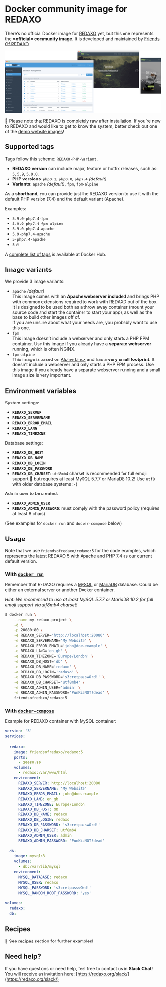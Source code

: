 # Docker community image for REDAXO

There’s no official Docker image for [REDAXO](https://github.com/redaxo/redaxo/) yet, but this one represents the __»official« community image__. It is developed and maintained by [Friends Of REDAXO](https://github.com/FriendsOfREDAXO).

![Screenshot](https://raw.githubusercontent.com/redaxo/redaxo/assets/redaxo_02.png)

💁 Please note that REDAXO is completely raw after installation. If you’re new to REDAXO and would like to get to know the system, better check out one of the [demo website images](https://hub.docker.com/r/friendsofredaxo/demo)!


## Supported tags

Tags follow this scheme: `REDAXO-PHP-Variant`.

* __REDAXO version__ can include major, feature or hotfix releases, such as: `5`, `5.9`, `5.9.0`.
* __PHP versions__: `php8.1`, `php8.0`, `php7.4` _(default)_
* __Variants__: `apache` _(default)_, `fpm`, `fpm-alpine`

As a __shorthand__, you can provide just the REDAXO version to use it with the default PHP version (7.4) and the default variant (Apache).

Examples:

* `5.9.0-php7.4-fpm`
* `5.9.0-php7.4-fpm-alpine`
* `5.9.0-php7.4-apache`
* `5.9-php7.4-apache`
* `5-php7.4-apache`
* `5` 🔥

A [complete list of tags](https://hub.docker.com/r/friendsofredaxo/redaxo/tags) is available at Docker Hub.


## Image variants

We provide 3 image variants:

* `apache` _(default)_  
  This image comes with an **Apache webserver included** and brings PHP with common extensions required to work with REDAXO out of the box. It is designed to be used both as a throw away container (mount your source code and start the container to start your app), as well as the base to build other images off of.  
  If you are unsure about what your needs are, you probably want to use this one.
* `fpm`  
  This image doesn’t include a webserver and only starts a PHP FPM container. Use this image if you already have a **separate webserver** running, which is often NGINX.
* `fpm-alpine`  
  This image is based on [Alpine Linux](http://alpinelinux.org) and has a **very small footprint**. It doesn’t include a webserver and only starts a PHP FPM process. Use this image if you already have a separate webserver running and a small image size is very important.


## Environment variables

System settings:

* **`REDAXO_SERVER`**
* **`REDAXO_SERVERNAME`**
* **`REDAXO_ERROR_EMAIL`**
* **`REDAXO_LANG`**
* **`REDAXO_TIMEZONE`**

Database settings:

* **`REDAXO_DB_HOST`**
* **`REDAXO_DB_NAME`**
* **`REDAXO_DB_LOGIN`**
* **`REDAXO_DB_PASSWORD`**
* **`REDAXO_DB_CHARSET`**: `utf8mb4` charset is recommended for full emoji support 🙋 but requires at least MySQL 5.7.7 or MariaDB 10.2! Use `utf8` with older database systems :-(

Admin user to be created:

* **`REDAXO_ADMIN_USER`**
* **`REDAXO_ADMIN_PASSWORD`**: must comply with the password policy (requires at least 8 chars)

(See examples for `docker run` and `docker-compose` below)


## Usage

Note that we use `friendsofredaxo/redaxo:5` for the code examples, which represents the latest REDAXO 5 with Apache and PHP 7.4 as our current default version.

### With [`docker run`](https://docs.docker.com/engine/reference/run/)

Remember that REDAXO requires a [MySQL](https://hub.docker.com/_/mysql) or [MariaDB](https://hub.docker.com/_/mariadb) database. Could be either an external server or another Docker container.

_Hint: We recommend to use at least MySQL 5.7.7 or MariaDB 10.2 for full emoji support via utf8mb4 charset!_

```bash
$ docker run \
    --name my-redaxo-project \
    -d \
    -p 20080:80 \
    -e REDAXO_SERVER='http://localhost:20080' \
    -e REDAXO_SERVERNAME='My Website' \
    -e REDAXO_ERROR_EMAIL='john@doe.example' \
    -e REDAXO_LANG='en_gb' \
    -e REDAXO_TIMEZONE='Europe/London' \
    -e REDAXO_DB_HOST='db' \
    -e REDAXO_DB_NAME='redaxo' \
    -e REDAXO_DB_LOGIN='redaxo' \
    -e REDAXO_DB_PASSWORD='s3cretpasswOrd!' \
    -e REDAXO_DB_CHARSET='utf8mb4' \
    -e REDAXO_ADMIN_USER='admin' \
    -e REDAXO_ADMIN_PASSWORD='PunKisNOT!dead' \
    friendsofredaxo/redaxo:5
```

### With [`docker-compose`](https://docs.docker.com/compose/reference/overview/)

Example for REDAXO container with MySQL container:

```yml
version: '3'
services:

  redaxo:
    image: friendsofredaxo/redaxo:5
    ports:
      - 20080:80
    volumes:
      - redaxo:/var/www/html
    environment:
      REDAXO_SERVER: http://localhost:20080
      REDAXO_SERVERNAME: 'My Website'
      REDAXO_ERROR_EMAIL: john@doe.example
      REDAXO_LANG: en_gb
      REDAXO_TIMEZONE: Europe/London
      REDAXO_DB_HOST: db
      REDAXO_DB_NAME: redaxo
      REDAXO_DB_LOGIN: redaxo
      REDAXO_DB_PASSWORD: 's3cretpasswOrd!'
      REDAXO_DB_CHARSET: utf8mb4
      REDAXO_ADMIN_USER: admin
      REDAXO_ADMIN_PASSWORD: 'PunKisNOT!dead'

  db:
    image: mysql:8
    volumes:
      - db:/var/lib/mysql
    environment:
      MYSQL_DATABASE: redaxo
      MYSQL_USER: redaxo
      MYSQL_PASSWORD: 's3cretpasswOrd!'
      MYSQL_RANDOM_ROOT_PASSWORD: 'yes'

volumes:
  redaxo:
  db:
```

## Recipes

🧁 See [recipes](https://github.com/FriendsOfREDAXO/docker-redaxo/tree/master/recipes) section for further examples!


## Need help?

If you have questions or need help, feel free to contact us in __Slack Chat__! You will receive an invitation here: [https://redaxo.org/slack/](https://redaxo.org/slack/)
